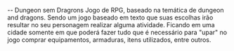 -- Dungeon sem Dragrons
Jogo de RPG, baseado na temática de dungeon and dragons. Sendo um jogo baseado em texto que suas escolhas irão resultar no seu personagem realizar alguma atividade.
Ficando em uma cidade somente em que poderá fazer tudo que é necessário para "upar" no jogo comprar equipamentos, armaduras, itens utilizados, entre outros.
